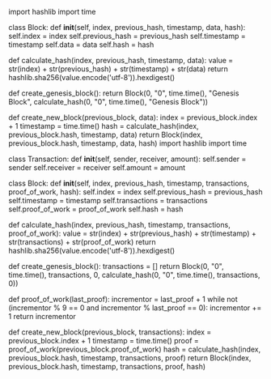 import hashlib
import time

class Block:
    def __init__(self, index, previous_hash, timestamp, data, hash):
        self.index = index
        self.previous_hash = previous_hash
        self.timestamp = timestamp
        self.data = data
        self.hash = hash


def calculate_hash(index, previous_hash, timestamp, data):
    value = str(index) + str(previous_hash) + str(timestamp) + str(data)
    return hashlib.sha256(value.encode('utf-8')).hexdigest()


def create_genesis_block():
    return Block(0, "0", time.time(), "Genesis Block", calculate_hash(0, "0", time.time(), "Genesis Block"))


def create_new_block(previous_block, data):
    index = previous_block.index + 1
    timestamp = time.time()
    hash = calculate_hash(index, previous_block.hash, timestamp, data)
    return Block(index, previous_block.hash, timestamp, data, hash)
import hashlib
import time

class Transaction:
    def __init__(self, sender, receiver, amount):
        self.sender = sender
        self.receiver = receiver
        self.amount = amount

class Block:
    def __init__(self, index, previous_hash, timestamp, transactions, proof_of_work, hash):
        self.index = index
        self.previous_hash = previous_hash
        self.timestamp = timestamp
        self.transactions = transactions
        self.proof_of_work = proof_of_work
        self.hash = hash

def calculate_hash(index, previous_hash, timestamp, transactions, proof_of_work):
    value = str(index) + str(previous_hash) + str(timestamp) + str(transactions) + str(proof_of_work)
    return hashlib.sha256(value.encode('utf-8')).hexdigest()

def create_genesis_block():
    transactions = []
    return Block(0, "0", time.time(), transactions, 0, calculate_hash(0, "0", time.time(), transactions, 0))

def proof_of_work(last_proof):
    incrementor = last_proof + 1
    while not (incrementor % 9 == 0 and incrementor % last_proof == 0):
        incrementor += 1
    return incrementor

def create_new_block(previous_block, transactions):
    index = previous_block.index + 1
    timestamp = time.time()
    proof = proof_of_work(previous_block.proof_of_work)
    hash = calculate_hash(index, previous_block.hash, timestamp, transactions, proof)
    return Block(index, previous_block.hash, timestamp, transactions, proof, hash)
